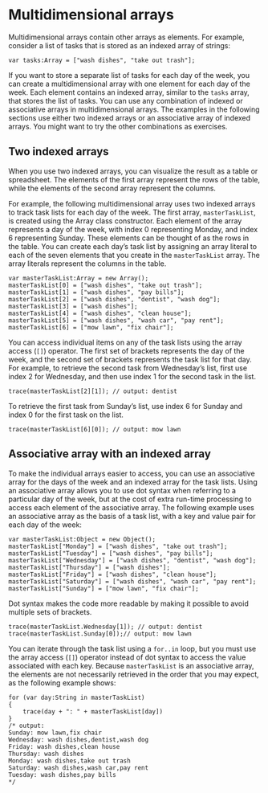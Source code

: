 # Multidimensional arrays

<div>

Multidimensional arrays contain other arrays as elements. For example, consider
a list of tasks that is stored as an indexed array of strings:

    var tasks:Array = ["wash dishes", "take out trash"];

If you want to store a separate list of tasks for each day of the week, you can
create a multidimensional array with one element for each day of the week. Each
element contains an indexed array, similar to the `tasks` array, that stores the
list of tasks. You can use any combination of indexed or associative arrays in
multidimensional arrays. The examples in the following sections use either two
indexed arrays or an associative array of indexed arrays. You might want to try
the other combinations as exercises.

</div>

<div>

## Two indexed arrays

<div>

When you use two indexed arrays, you can visualize the result as a table or
spreadsheet. The elements of the first array represent the rows of the table,
while the elements of the second array represent the columns.

For example, the following multidimensional array uses two indexed arrays to
track task lists for each day of the week. The first array, `masterTaskList`, is
created using the Array class constructor. Each element of the array represents
a day of the week, with index 0 representing Monday, and index 6 representing
Sunday. These elements can be thought of as the rows in the table. You can
create each day’s task list by assigning an array literal to each of the seven
elements that you create in the `masterTaskList` array. The array literals
represent the columns in the table.

    var masterTaskList:Array = new Array();
    masterTaskList[0] = ["wash dishes", "take out trash"];
    masterTaskList[1] = ["wash dishes", "pay bills"];
    masterTaskList[2] = ["wash dishes", "dentist", "wash dog"];
    masterTaskList[3] = ["wash dishes"];
    masterTaskList[4] = ["wash dishes", "clean house"];
    masterTaskList[5] = ["wash dishes", "wash car", "pay rent"];
    masterTaskList[6] = ["mow lawn", "fix chair"];

You can access individual items on any of the task lists using the array access
(`[]`) operator. The first set of brackets represents the day of the week, and
the second set of brackets represents the task list for that day. For example,
to retrieve the second task from Wednesday’s list, first use index 2 for
Wednesday, and then use index 1 for the second task in the list.

    trace(masterTaskList[2][1]); // output: dentist

To retrieve the first task from Sunday’s list, use index 6 for Sunday and index
0 for the first task on the list.

    trace(masterTaskList[6][0]); // output: mow lawn

</div>

</div>

<div>

## Associative array with an indexed array

<div>

To make the individual arrays easier to access, you can use an associative array
for the days of the week and an indexed array for the task lists. Using an
associative array allows you to use dot syntax when referring to a particular
day of the week, but at the cost of extra run-time processing to access each
element of the associative array. The following example uses an associative
array as the basis of a task list, with a key and value pair for each day of the
week:

    var masterTaskList:Object = new Object();
    masterTaskList["Monday"] = ["wash dishes", "take out trash"];
    masterTaskList["Tuesday"] = ["wash dishes", "pay bills"];
    masterTaskList["Wednesday"] = ["wash dishes", "dentist", "wash dog"];
    masterTaskList["Thursday"] = ["wash dishes"];
    masterTaskList["Friday"] = ["wash dishes", "clean house"];
    masterTaskList["Saturday"] = ["wash dishes", "wash car", "pay rent"];
    masterTaskList["Sunday"] = ["mow lawn", "fix chair"];

Dot syntax makes the code more readable by making it possible to avoid multiple
sets of brackets.

    trace(masterTaskList.Wednesday[1]); // output: dentist
    trace(masterTaskList.Sunday[0]);// output: mow lawn

You can iterate through the task list using a `for..in` loop, but you must use
the array access (`[]`) operator instead of dot syntax to access the value
associated with each key. Because `masterTaskList` is an associative array, the
elements are not necessarily retrieved in the order that you may expect, as the
following example shows:

    for (var day:String in masterTaskList)
    {
        trace(day + ": " + masterTaskList[day])
    }
    /* output:
    Sunday: mow lawn,fix chair
    Wednesday: wash dishes,dentist,wash dog
    Friday: wash dishes,clean house
    Thursday: wash dishes
    Monday: wash dishes,take out trash
    Saturday: wash dishes,wash car,pay rent
    Tuesday: wash dishes,pay bills
    */

</div>

</div>
